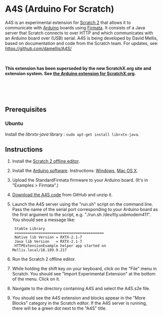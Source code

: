 # A4S (Arduino For Scratch)

A4S is an experimental extension for [Scratch 2](http://scratch.mit.edu) that allows it to communicate with [Arduino](http://www.arduino.cc) boards using [Firmata](http://firmata.org/). It consists of a Java server that Scratch connects to over HTTP and which communicates with an Arduino board over (USB) serial. A4S is being developed by David Mellis, based on documentation and code from the Scratch team. For updates, see: <https://github.com/damellis/A4S/>

<br /><br />**This extension has been superseded by the new ScratchX.org site and extension system. See [the Arduino extension for ScratchX.org](http://khanning.github.io/scratch-arduino-extension/).**<br /><br /><br /><br /><br />

## Prerequisites

### Ubuntu
Install the *librxtx-java* library : `sudo apt-get install librxtx-java`.

## Instructions

1. Install the [Scratch 2 offline editor](http://scratch.mit.edu/scratch2download/). 
2. Install the [Arduino software](http://arduino.cc/en/Main/Software). Instructions: [Windows](http://arduino.cc/en/Guide/Windows), [Mac OS X](http://arduino.cc/en/Guide/MacOSX).
3. Upload the StandardFirmata firmware to your Arduino board. (It's in "Examples > Firmata".)
4. [Download the A4S code](https://github.com/damellis/A4S/archive/master.zip) from GitHub and unzip it.
5. Launch the A4S server using the "run.sh" script on the command line. Pass the name of the serial port corresponding to your Arduino board as the first argument to the script, e.g. "./run.sh /dev/tty.usbmodem411". You should see a message like: 

		Stable Library
		=========================================
		Native lib Version = RXTX-2.1-7
		Java lib Version   = RXTX-2.1-7
		HTTPExtensionExample helper app started on Mellis.local/18.189.9.217
6. Run the Scratch 2 offline editor.
7. While holding the shift key on your keyboard, click on the "File" menu in Scratch. You should see "Import Experimental Extension" at the bottom of the menu. Click on it.
8. Navigate to the directory containing A4S and select the A4S.s2e file.
9. You should see the A4S extension and blocks appear in the "More Blocks" category in the Scratch editor. If the A4S server is running, there will be a green dot next to the "A4S" title. 
